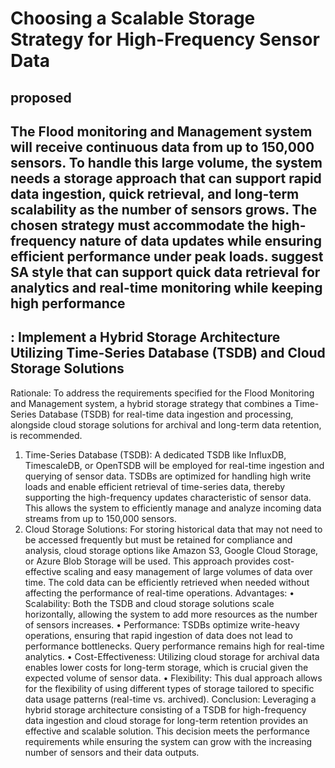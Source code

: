 # Choosing a Scalable Storage Strategy for High-Frequency Sensor Data 

## proposed

## The Flood monitoring and Management system will receive continuous data from up to 150,000 sensors. To handle this large volume, the system needs a storage approach that can support rapid data ingestion, quick retrieval, and long-term scalability as the number of sensors grows. The chosen strategy must accommodate the high-frequency nature of data updates while ensuring efficient performance under peak loads. suggest SA style that can support quick data retrieval for analytics and real-time monitoring while keeping high performance


## : Implement a Hybrid Storage Architecture Utilizing Time-Series Database (TSDB) and Cloud Storage Solutions

Rationale: To address the requirements specified for the Flood Monitoring and Management system, a hybrid storage strategy that combines a Time-Series Database (TSDB) for real-time data ingestion and processing, alongside cloud storage solutions for archival and long-term data retention, is recommended.
1.    Time-Series Database (TSDB): A dedicated TSDB like InfluxDB, TimescaleDB, or OpenTSDB will be employed for real-time ingestion and querying of sensor data. TSDBs are optimized for handling high write loads and enable efficient retrieval of time-series data, thereby supporting the high-frequency updates characteristic of sensor data. This allows the system to efficiently manage and analyze incoming data streams from up to 150,000 sensors.
2.    Cloud Storage Solutions: For storing historical data that may not need to be accessed frequently but must be retained for compliance and analysis, cloud storage options like Amazon S3, Google Cloud Storage, or Azure Blob Storage will be used. This approach provides cost-effective scaling and easy management of large volumes of data over time. The cold data can be efficiently retrieved when needed without affecting the performance of real-time operations.
Advantages:
•    Scalability: Both the TSDB and cloud storage solutions scale horizontally, allowing the system to add more resources as the number of sensors increases.
•    Performance: TSDBs optimize write-heavy operations, ensuring that rapid ingestion of data does not lead to performance bottlenecks. Query performance remains high for real-time analytics.
•    Cost-Effectiveness: Utilizing cloud storage for archival data enables lower costs for long-term storage, which is crucial given the expected volume of sensor data.
•    Flexibility: This dual approach allows for the flexibility of using different types of storage tailored to specific data usage patterns (real-time vs. archived).
Conclusion:
Leveraging a hybrid storage architecture consisting of a TSDB for high-frequency data ingestion and cloud storage for long-term retention provides an effective and scalable solution. This decision meets the performance requirements while ensuring the system can grow with the increasing number of sensors and their data outputs.
